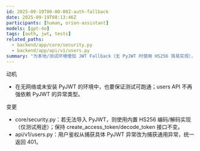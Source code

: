 ```yaml
---
id: 2025-09-19T00-00-00Z-auth-fallback
date: 2025-09-19T08:13:46Z
participants: [human, orion-assistant]
models: [gpt-4o]
tags: [auth, jwt, tests]
related_paths:
  - backend/app/core/security.py
  - backend/app/api/v1/users.py
summary: "为本地/测试环境增加 JWT Fallback（无 PyJWT 时使用 HS256 简易实现），并放宽 users API 的异常捕获。"
---
```


动机
- 在无网络或未安装 PyJWT 的环境中，也要保证测试可跑通；users API 不再强依赖 PyJWT 的异常类型。

变更
- core/security.py：若无法导入 PyJWT，则使用内置 HS256 编码/解码实现（仅测试用途）；保持 create_access_token/decode_token 接口不变。
- api/v1/users.py：用户鉴权从捕获具体 PyJWT 异常改为捕获通用异常，统一返回 401。
